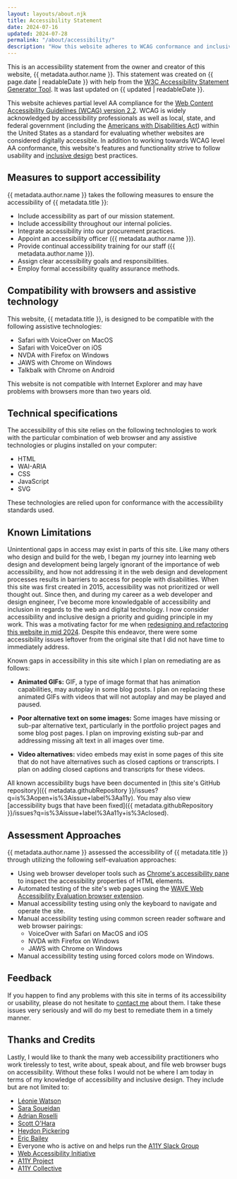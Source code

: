```yaml
---
layout: layouts/about.njk
title: Accessibility Statement
date: 2024-07-16
updated: 2024-07-28
permalink: "/about/accessibility/"
description: "How this website adheres to WCAG conformance and inclusive design best practices."
---
```


This is an accessibility statement from the owner and creator of this website, {{ metadata.author.name }}. This statement was created on <time datetime="{{ page.date | htmlDateString }}">{{ page.date | readableDate }}</time> with help from the [W3C Accessibility Statement Generator Tool](https://www.w3.org/WAI/planning/statements/). It was last updated on <time datetime="{{ updated | htmlDateString}}">{{ updated | readableDate }}<time>.

This website achieves partial level AA compliance for the [Web Content Accessibility Guidelines (WCAG) version 2.2](https://www.w3.org/TR/WCAG22/). WCAG is widely acknowledged by accessibility professionals as well as local, state, and federal government (including the [Americans with Disabilities Act](https://www.ada.gov/resources/small-entity-compliance-guide/)) within the United States as a standard for evaluating whether websites are considered digitally accessible. In addition to working towards WCAG level AA conformance, this website's features and functionality strive to follow usability and [inclusive design](https://en.wikipedia.org/wiki/Inclusive_design) best practices.

## Measures to support accessibility

{{ metadata.author.name }} takes the following measures to ensure the accessibility of {{ metadata.title }}:

<ul>
  <li>Include accessibility as part of our mission statement.</li>
  <li>Include accessibility throughout our internal policies.</li>
  <li>Integrate accessibility into our procurement practices.</li>
  <li>Appoint an accessibility officer ({{ metadata.author.name }}).</li>
  <li>Provide continual accessibility training for our staff ({{ metadata.author.name }}).</li>
  <li>Assign clear accessibility goals and responsibilities.</li>
  <li>Employ formal accessibility quality assurance methods.</li>
</ul>

## Compatibility with browsers and assistive technology

This website, {{ metadata.title }}, is designed to be compatible with the following assistive technologies:

<ul>
  <li>Safari with VoiceOver on MacOS</li>
  <li>Safari with VoiceOver on iOS</li>
  <li>NVDA with Firefox on Windows</li>
  <li>JAWS with Chrome on Windows</li>
  <li>Talkbalk with Chrome on Android</li>
</ul>

This website is not compatible with Internet Explorer and may have problems with browsers more than two years old.

## Technical specifications

The accessibility of this site relies on the following technologies to work with the particular combination of web browser and any assistive technologies or plugins installed on your computer:

- HTML
- WAI-ARIA
- CSS
- JavaScript
- SVG

These technologies are relied upon for conformance with the accessibility standards used.

## Known Limitations

Unintentional gaps in access may exist in parts of this site. Like many others who design and build for the web, I began my journey into learning web design and development being largely ignorant of the importance of web accessibility, and how not addressing it in the web design and development processes results in barriers to access for people with disabilities. When this site was first created in 2015, accessibility was not prioritized or well thought out. Since then, and during my career as a web developer and design engineer, I've become more knowledgable of accessibility and inclusion in regards to the web and digital technology. I now consider accessibility and inclusive design a priority and guiding principle in my work. This was a motivating factor for me when [redesigning and refactoring this website in mid 2024](/blog/eleventy-migration-and-redesign/). Despite this endeavor, there were some accessibility issues leftover from the original site that I did not have time to immediately address.

Known gaps in accessibility in this site which I plan on remediating are as follows:

- **Animated GIFs:** GIF, a type of image format that has animation capabilities, may autoplay in some blog posts. I plan on replacing these animated GIFs with videos that will not autoplay and may be played and paused.

- **Poor alternative text on some images:** Some images have missing or sub-par alternative text, particularly in the portfolio project pages and some blog post pages. I plan on improving existing sub-par and addressing missing alt text in all images over time.

- **Video alternatives:** video embeds may exist in some pages of this site that do not have alternatives such as closed captions or transcripts. I plan on adding closed captions and transcripts for these videos.

All known accessibility bugs have been documented in [this site's GitHub repository]({{ metadata.githubRepository }}/issues?q=is%3Aopen+is%3Aissue+label%3Aa11y). You may also view [accessibility bugs that have been fixed]({{ metadata.githubRepository }}/issues?q=is%3Aissue+label%3Aa11y+is%3Aclosed).

## Assessment Approaches

{{ metadata.author.name }} assessed the accessibility of {{ metadata.title }} through utilizing the following self-evaluation approaches:

- Using web browser developer tools such as [Chrome's accessibility pane](https://developer.chrome.com/docs/devtools/accessibility/reference#pane) to inspect the accessibility properties of HTML elements.
- Automated testing of the site's web pages using the [WAVE Web Accessibility Evaluation browser extension](https://wave.webaim.org/).
- Manual accessibility testing using only the keyboard to navigate and operate the site.
- Manual accessibility testing using common screen reader software and web browser pairings:
  - VoiceOver with Safari on MacOS and iOS
  - NVDA with Firefox on Windows
  - JAWS with Chrome on Windows
- Manual accessibility testing using forced colors mode on Windows.

## Feedback

If you happen to find any problems with this site in terms of its accessibility or usability, please do not hesitate to [contact me](/contact/) about them. I take these issues very seriously and will do my best to remediate them in a timely manner.

## Thanks and Credits

Lastly, I would like to thank the many web accessibility practitioners who work tirelessly to test, write about, speak about, and file web browser bugs on accessibility. Without these folks I would not be where I am today in terms of my knowledge of accessibility and inclusive design. They include but are not limited to:

- [Léonie Watson](https://tink.uk/about-leonie/)
- [Sara Soueidan](https://www.sarasoueidan.com/)
- [Adrian Roselli](https://adrianroselli.com/)
- [Scott O'Hara](https://www.scottohara.me/)
- [Heydon Pickering](https://heydonworks.com/)
- [Eric Bailey](https://ericwbailey.design/)
- Everyone who is active on and helps run the [A11Y Slack Group](https://web-a11y.slack.com/)
- [Web Accessibility Initiative](https://www.w3.org/WAI/)
- [A11Y Project](https://www.a11yproject.com/)
- [A11Y Collective](https://www.a11y-collective.com/)
